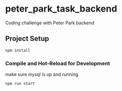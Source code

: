 # peter_park_task_backend
Coding challenge with Peter Park backend


## Project Setup

```sh
npm install
```

### Compile and Hot-Reload for Development
make sure mysql is up and running

```sh
npm run start
```
